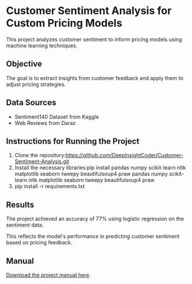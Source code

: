 # Customer Sentiment Analysis for Custom Pricing Models

This project analyzes customer sentiment to inform pricing models using machine learning techniques. 

## Objective
The goal is to extract insights from customer feedback and apply them to adjust pricing strategies.

## Data Sources
- Sentiment140 Dataset from Kaggle
- Web Reviews from Daraz

## Instructions for Running the Project
1. Clone the repository:https://github.com/DeepInsightCoder/Customer-Sentiment-Analysis.git
2. Install the necessary libraries:pip install pandas numpy scikit-learn nltk matplotlib seaborn tweepy beautifulsoup4 praw
pandas
numpy
scikit-learn
nltk
matplotlib
seaborn
tweepy
beautifulsoup4
praw
3. pip install -r requirements.txt

## Results
The project achieved an accuracy of 77% using logistic regression on the sentiment data.

This reflects the model's performance in predicting customer sentiment based on pricing feedback.

## Manual
[Download the project manual here](link_to_manual_in_repo).











